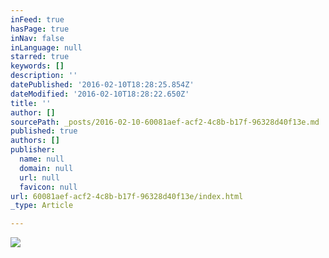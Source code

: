 ```yaml
---
inFeed: true
hasPage: true
inNav: false
inLanguage: null
starred: true
keywords: []
description: ''
datePublished: '2016-02-10T18:28:25.854Z'
dateModified: '2016-02-10T18:28:22.650Z'
title: ''
author: []
sourcePath: _posts/2016-02-10-60081aef-acf2-4c8b-b17f-96328d40f13e.md
published: true
authors: []
publisher:
  name: null
  domain: null
  url: null
  favicon: null
url: 60081aef-acf2-4c8b-b17f-96328d40f13e/index.html
_type: Article

---
```

![](https://the-grid-user-content.s3-us-west-2.amazonaws.com/9d1663c4-f3f5-47e0-80e1-c5f1a7331048.png)